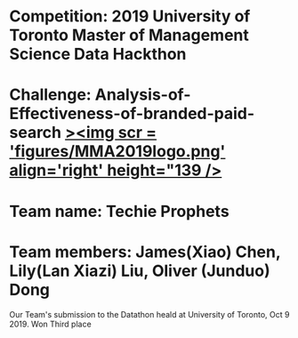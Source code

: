 # Competition: 2019 University of Toronto Master of Management Science Data Hackthon
# Challenge: Analysis-of-Effectiveness-of-branded-paid-search <a href = "https://www.rotman.utoronto.ca/Degrees/MastersPrograms/SpecializedProgramsBlog/MMA/MMA-Online-Datathon-2019-Participants-Stories">><img scr = 'figures/MMA2019logo.png' align='right' height="139 /></a>


# Team name: Techie Prophets
# Team members: James(Xiao) Chen, Lily(Lan Xiazi) Liu, Oliver (Junduo) Dong

Our Team's submission to the Datathon heald at University of Toronto, Oct 9 2019. Won Third place



